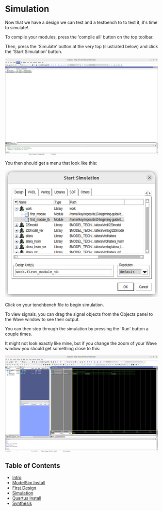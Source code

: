 # Simulation

Now that we have a design we can test and a testbench to to test it, it's time to simulate!.

To compile your modules, press the 'compile all' button on the top toolbar.

Then, press the 'Simulate' button at the very top (illustrated below) and click the 'Start Simulation' button.

![Toolbar_Choices](./images/toolbar_choices.png)

You then should get a menu that look like this:

![Starting_Sim](./images/starting_sim.png)

Click on your tenchbench file to begin simulation.

To view signals, you can drag the signal objects from the Objects panel to the Wave window to see their output.

You can then step through the simulation by pressing the 'Run' button a couple times.

It might not look exactly like mine, but if you change the zoom of your Wave window you should get something close to this:

![Final_Sim](./images/final_sim.png)

## Table of Contents
- [Intro](./0_intro.md)
- [ModelSim Install](./1_modelsim_install.md)
- [First Design](./2_first_design.md)
- [Simulation](./3_simulation.md)
- [Quartus Install](./4_quartus_install.md)
- [Synthesis](./5_synthesis.md)